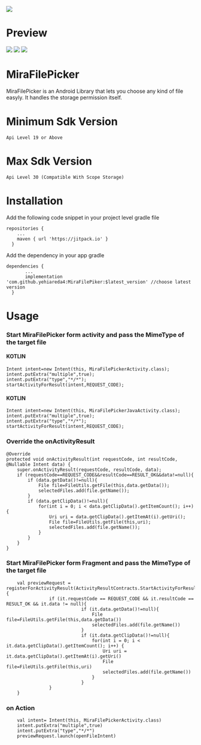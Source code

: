 [![](https://jitpack.io/v/yehiareda4/MiraFilePiker.svg)](https://jitpack.io/#yehiareda4/MiraFilePiker)

# Preview

![](https://github.com/yehiareda4/MiraFilePiker/blob/master/preview/preview2.jpeg) ![](https://github.com/yehiareda4/MiraFilePiker/blob/master/preview/preview1.jpeg)
![](https://github.com/yehiareda4/MiraFilePiker/blob/master/preview/preview3.jpeg)


# MiraFilePicker
MiraFilePicker is an Android Library that lets you choose any kind of file easyly. It handles the storage permission itself.

# Minimum Sdk Version
    Api Level 19 or Above
# Max Sdk Version
    Api Level 30 (Compatible With Scope Storage)

# Installation

Add the following code snippet in your project level gradle file

    repositories {
        ...
        maven { url 'https://jitpack.io' }
      }
    
Add the dependency in your app gradle

    dependencies {
           ...
           implementation 'com.github.yehiareda4:MiraFilePiker:$latest_version' //choose latest version
      }
      
# Usage

### Start MiraFilePicker form activity and pass the MimeType of the target file
#### KOTLIN
    Intent intent=new Intent(this, MiraFilePickerActivity.class);
    intent.putExtra("multiple",true);
    intent.putExtra("type","*/*");
    startActivityForResult(intent,REQUEST_CODE);
#### KOTLIN
    Intent intent=new Intent(this, MiraFilePickerJavaActivity.class);
    intent.putExtra("multiple",true);
    intent.putExtra("type","*/*");
    startActivityForResult(intent,REQUEST_CODE);
      
### Override the onActivityResult
  
    @Override
    protected void onActivityResult(int requestCode, int resultCode, @Nullable Intent data) {
        super.onActivityResult(requestCode, resultCode, data);
        if (requestCode==REQUEST_CODE&&resultCode==RESULT_OK&&data!=null){
            if (data.getData()!=null){
                File file=FileUtils.getFile(this,data.getData());
                selectedFiles.add(file.getName());
            }
            if (data.getClipData()!=null){
                for(int i = 0; i < data.getClipData().getItemCount(); i++) {
                    Uri uri = data.getClipData().getItemAt(i).getUri();
                    File file=FileUtils.getFile(this,uri);
                    selectedFiles.add(file.getName());
                }
            }
        }
    }

### Start MiraFilePicker form Fragment and pass the MimeType of the target file
        val previewRequest =  registerForActivityResult(ActivityResultContracts.StartActivityForResult()) {
                    if (it.requestCode == REQUEST_CODE && it.resultCode == RESULT_OK && it.data != null){
                                if (it.data.getData()!=null){
                                    File file=FileUtils.getFile(this,data.getData())
                                    selectedFiles.add(file.getName())
                                }
                                if (it.data.getClipData()!=null){
                                    for(int i = 0; i < it.data.getClipData().getItemCount(); i++) {
                                        Uri uri = it.data.getClipData().getItemAt(i).getUri()
                                        File file=FileUtils.getFile(this,uri)
                                        selectedFiles.add(file.getName())
                                    }
                                }
                    }
        }

### on Action
        val intent= Intent(this, MiraFilePickerActivity.class)
        intent.putExtra("multiple",true)
        intent.putExtra("type","*/*")
        previewRequest.launch(openFileIntent)
